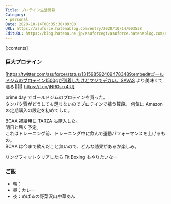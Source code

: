 ```yaml
---
Title: プロテイン生活開幕
Category:
- personal
Date: 2020-10-14T00:35:38+09:00
URL: https://asuforce.hatenablog.com/entry/2020/10/14/003538
EditURL: https://blog.hatena.ne.jp/asuforcegt/asuforce.hatenablog.com/atom/entry/26006613640382000
---
```


[:contents]

###  巨大プロテイン

[https://twitter.com/asuforce/status/1315985924094783489:embed#ゴールドジムのプロテイン1500gが到着したけどマジでデカい。SAVAS より美味くて漲る💪💪💪 https://t.co/jNR0srx4lU]

prime day でゴールドジムのプロテインを買った。  
タンパク質がどうしても足りないのでプロテインで補う算段。
何気に Amazon の定期購入の設定を初めてした。

BCAA 補給用に TARZA も購入した。  
明日と届く予定。  
これはトレーニング前、トレーニング中に飲んで運動パフォーマンスを上げるもの。  
BCAA は今まで飲んだこと無いので、どんな効果があるか楽しみ。  

リングフィットクリアしたら Fit Boxing もやりたいなー

### ご飯

- 朝：
- 昼：カレー
- 夜：めばるの野菜沢山中華あん
